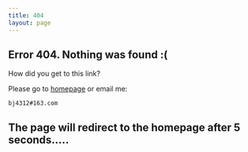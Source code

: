 ```yaml
---
title: 404
layout: page
---
```



<script language="JavaScript"> function myrefresh(){window.location="/";}setTimeout('myrefresh()',5000);</script>

## Error 404. Nothing was found :(

How did you get to this link?

Please go to [homepage](/) or email me:

    bj4312#163.com

## The page will redirect to the homepage after 5 seconds.....
